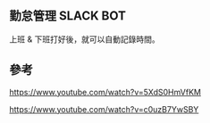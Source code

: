 ## 勤怠管理 SLACK BOT

上班 & 下班打好後，就可以自動記錄時間。

## 參考

https://www.youtube.com/watch?v=5XdS0HmVfKM

https://www.youtube.com/watch?v=c0uzB7YwSBY
